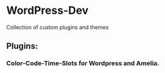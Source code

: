 # WordPress-Dev
Collection of custom plugins and themes

## Plugins:
### Color-Code-Time-Slots for Wordpress and Amelia.
